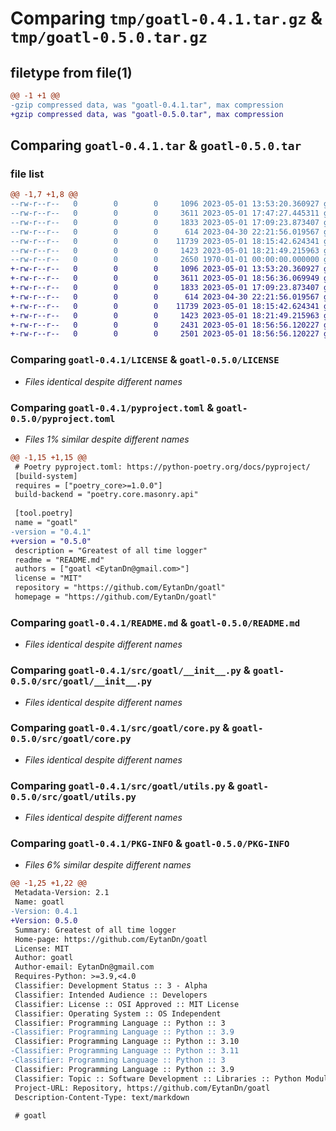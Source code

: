 # Comparing `tmp/goatl-0.4.1.tar.gz` & `tmp/goatl-0.5.0.tar.gz`

## filetype from file(1)

```diff
@@ -1 +1 @@
-gzip compressed data, was "goatl-0.4.1.tar", max compression
+gzip compressed data, was "goatl-0.5.0.tar", max compression
```

## Comparing `goatl-0.4.1.tar` & `goatl-0.5.0.tar`

### file list

```diff
@@ -1,7 +1,8 @@
--rw-r--r--   0        0        0     1096 2023-05-01 13:53:20.360927 goatl-0.4.1/LICENSE
--rw-r--r--   0        0        0     3611 2023-05-01 17:47:27.445311 goatl-0.4.1/pyproject.toml
--rw-r--r--   0        0        0     1833 2023-05-01 17:09:23.873407 goatl-0.4.1/README.md
--rw-r--r--   0        0        0      614 2023-04-30 22:21:56.019567 goatl-0.4.1/src/goatl/__init__.py
--rw-r--r--   0        0        0    11739 2023-05-01 18:15:42.624341 goatl-0.4.1/src/goatl/core.py
--rw-r--r--   0        0        0     1423 2023-05-01 18:21:49.215963 goatl-0.4.1/src/goatl/utils.py
--rw-r--r--   0        0        0     2650 1970-01-01 00:00:00.000000 goatl-0.4.1/PKG-INFO
+-rw-r--r--   0        0        0     1096 2023-05-01 13:53:20.360927 goatl-0.5.0/LICENSE
+-rw-r--r--   0        0        0     3611 2023-05-01 18:56:36.069949 goatl-0.5.0/pyproject.toml
+-rw-r--r--   0        0        0     1833 2023-05-01 17:09:23.873407 goatl-0.5.0/README.md
+-rw-r--r--   0        0        0      614 2023-04-30 22:21:56.019567 goatl-0.5.0/src/goatl/__init__.py
+-rw-r--r--   0        0        0    11739 2023-05-01 18:15:42.624341 goatl-0.5.0/src/goatl/core.py
+-rw-r--r--   0        0        0     1423 2023-05-01 18:21:49.215963 goatl-0.5.0/src/goatl/utils.py
+-rw-r--r--   0        0        0     2431 2023-05-01 18:56:56.120227 goatl-0.5.0/setup.py
+-rw-r--r--   0        0        0     2501 2023-05-01 18:56:56.120227 goatl-0.5.0/PKG-INFO
```

### Comparing `goatl-0.4.1/LICENSE` & `goatl-0.5.0/LICENSE`

 * *Files identical despite different names*

### Comparing `goatl-0.4.1/pyproject.toml` & `goatl-0.5.0/pyproject.toml`

 * *Files 1% similar despite different names*

```diff
@@ -1,15 +1,15 @@
 # Poetry pyproject.toml: https://python-poetry.org/docs/pyproject/
 [build-system]
 requires = ["poetry_core>=1.0.0"]
 build-backend = "poetry.core.masonry.api"
 
 [tool.poetry]
 name = "goatl"
-version = "0.4.1"
+version = "0.5.0"
 description = "Greatest of all time logger"
 readme = "README.md"
 authors = ["goatl <EytanDn@gmail.com>"]
 license = "MIT"
 repository = "https://github.com/EytanDn/goatl"
 homepage = "https://github.com/EytanDn/goatl"
```

### Comparing `goatl-0.4.1/README.md` & `goatl-0.5.0/README.md`

 * *Files identical despite different names*

### Comparing `goatl-0.4.1/src/goatl/__init__.py` & `goatl-0.5.0/src/goatl/__init__.py`

 * *Files identical despite different names*

### Comparing `goatl-0.4.1/src/goatl/core.py` & `goatl-0.5.0/src/goatl/core.py`

 * *Files identical despite different names*

### Comparing `goatl-0.4.1/src/goatl/utils.py` & `goatl-0.5.0/src/goatl/utils.py`

 * *Files identical despite different names*

### Comparing `goatl-0.4.1/PKG-INFO` & `goatl-0.5.0/PKG-INFO`

 * *Files 6% similar despite different names*

```diff
@@ -1,25 +1,22 @@
 Metadata-Version: 2.1
 Name: goatl
-Version: 0.4.1
+Version: 0.5.0
 Summary: Greatest of all time logger
 Home-page: https://github.com/EytanDn/goatl
 License: MIT
 Author: goatl
 Author-email: EytanDn@gmail.com
 Requires-Python: >=3.9,<4.0
 Classifier: Development Status :: 3 - Alpha
 Classifier: Intended Audience :: Developers
 Classifier: License :: OSI Approved :: MIT License
 Classifier: Operating System :: OS Independent
 Classifier: Programming Language :: Python :: 3
-Classifier: Programming Language :: Python :: 3.9
 Classifier: Programming Language :: Python :: 3.10
-Classifier: Programming Language :: Python :: 3.11
-Classifier: Programming Language :: Python :: 3
 Classifier: Programming Language :: Python :: 3.9
 Classifier: Topic :: Software Development :: Libraries :: Python Modules
 Project-URL: Repository, https://github.com/EytanDn/goatl
 Description-Content-Type: text/markdown
 
 # goatl
```


